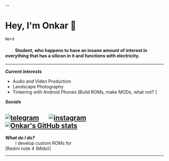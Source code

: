 --

<h1> Hey, I'm Onkar 👋 </h1>

`` Nerd ``


<h4> &emsp;&emsp; Student, who happens to have an insane amount of interest in everything that has a silicon in it and functions with electricity. </h4>

---

**_Current interests_**

 - Audio and Video Production
 - Landscape Photography
 - Tinkering with Android Phones [Build ROMs, make MODs, what not? ]

**_Socials_**

[![telegram](https://img.shields.io/badge/Telegram-2CA5E0?style=for-the-badge&logo=telegram&logoColor=white)](https://t.me/onkar8637)
&emsp;
[![instagram](https://img.shields.io/badge/Instagram-E4405F?style=for-the-badge&logo=instagram&logoColor=white)](https://www.instagram.com/onkarheir)
&emsp;
[![Onkar's GitHub stats](https://github-readme-stats.vercel.app/api?username=onkarsinghsahil)](https://github.com/anuraghazra/github-readme-stats)
---

**_What do I do?_** <BR>
&emsp;&emsp; I develop custom ROMs for <BR>[Redmi note 4 (Mido)]

---

